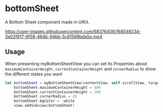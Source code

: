 # bottomSheet
A Bottom Sheet component made in UIKit.

https://user-images.githubusercontent.com/68376408/168549234-3e02f917-6f58-464b-94bb-5c81569bda5e.mp4

## Usage

When presenting myBottomSheetView you can set its Properties about `maximumContainerHeight`, `currentContainerHeight` and `cornerRadius` to show the different states you want

```swift
let bottomSheet = myBottomSheetView(contentView: self.scrollView, targetView: self.view, targetViewController: self)
    bottomSheet.maximumContainerHeight = 600
    bottomSheet.currentContainerHeight = 200
    bottomSheet.cornerRadius = 20
    bottomSheet.bgColor = .white
    view.addSubview(bottomSheet)
    
```

